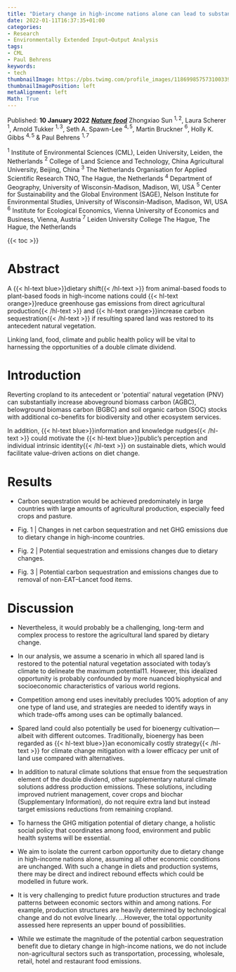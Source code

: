 ```yaml
---
title: "Dietary change in high-income nations alone can lead to substantial double climate dividend"
date: 2022-01-11T16:37:35+01:00
categories:
- Research
- Environmentally Extended Input–Output Analysis
tags:
- CML
- Paul Behrens
keywords:
- tech
thumbnailImage: https://pbs.twimg.com/profile_images/1186998575731003394/oqYAZvdk_400x400.jpg
thumbnailImagePosition: left
metaAlignment: left
Math: True
---
```

Published: **10 January 2022**
[***Nature food***](https://doi.org/10.1038/s43016-021-00431-5)
Zhongxiao Sun $^{1,2}$, Laura Scherer $^{1}$, Arnold Tukker $^{1,3}$, Seth A. Spawn-Lee $^{4,5}$, Martin Bruckner $^{6}$, Holly K. Gibbs $^{4,5}$ & Paul Behrens $^{1,7}$
<!--more-->
$^{1}$ Institute of Environmental Sciences (CML), Leiden University, Leiden, the Netherlands
$^{2}$ College of Land Science and Technology, China Agricultural University, Beijing, China
$^{3}$ The Netherlands Organisation for Applied Scientific Research TNO, The Hague, the Netherlands
$^{4}$ Department of Geography, University of Wisconsin-Madison, Madison, WI, USA
$^{5}$ Center for Sustainability and the Global Environment (SAGE), Nelson Institute for Environmental Studies, University of Wisconsin-Madison, Madison, WI, USA
$^{6}$ Institute for Ecological Economics, Vienna University of Economics and Business, Vienna, Austria
$^{7}$ Leiden University College The Hague, The Hague, the Netherlands

{{< toc >}}

# Abstract
A {{< hl-text blue>}}dietary shift{{< /hl-text >}} from animal-based foods to plant-based foods in high-income nations could {{< hl-text orange>}}reduce greenhouse gas emissions from direct agricultural production{{< /hl-text >}} and {{< hl-text orange>}}increase carbon sequestration{{< /hl-text >}} if resulting spared land was restored to its antecedent natural vegetation.

Linking land, food, climate and public health policy will be vital to harnessing the opportunities of a double climate dividend.

# Introduction

Reverting cropland to its antecedent or 'potential' natural vegetation (PNV) can substantially increase aboveground biomass carbon (AGBC), belowground biomass carbon (BGBC) and soil organic carbon (SOC) stocks with additional co-benefits for biodiversity and other ecosystem services.

In addition, {{< hl-text blue>}}information and knowledge nudges{{< /hl-text >}} could motivate the {{< hl-text blue>}}public’s perception and individual intrinsic identity{{< /hl-text >}} on sustainable diets, which would facilitate value-driven actions on diet change.

# Results

* Carbon sequestration would be achieved predominately in large countries with large amounts of agricultural production, especially feed crops and pasture.

* Fig. 1 | Changes in net carbon sequestration and net GHG emissions due to dietary change in high-income countries.
* Fig. 2 | Potential sequestration and emissions changes due to dietary changes.
* Fig. 3 | Potential carbon sequestration and emissions changes due to removal of non-EAT–Lancet food items.

# Discussion
* Nevertheless, it would probably be a challenging, long-term and complex process to restore the agricultural land spared by dietary change.
* In our analysis, we assume a scenario in which all spared land is restored to the potential natural vegetation associated with today’s climate to delineate the maximum potential11. However, this idealized opportunity is probably confounded by more nuanced biophysical and socioeconomic characteristics of various world regions.
* Competition among end uses inevitably precludes 100% adoption of any one type of land use, and strategies are needed to identify ways in which trade-offs among uses can be optimally balanced.
* Spared land could also potentially be used for bioenergy cultivation—albeit with different outcomes. Traditionally, bioenergy has been regarded as {{< hl-text blue>}}an economically costly strategy{{< /hl-text >}} for climate change mitigation with a lower efficacy per unit of land use compared with alternatives.
* In addition to natural climate solutions that ensue from the sequestration element of the double dividend, other supplementary natural climate solutions address production emissions. These solutions, including improved nutrient management, cover crops and biochar (Supplementary Information), do not require extra land but instead target emissions reductions from remaining cropland.
* To harness the GHG mitigation potential of dietary change, a holistic social policy that coordinates among food, environment and public health systems will be essential.
* We aim to isolate the current carbon opportunity due to dietary change in high-income nations alone, assuming all other economic conditions are unchanged. With such a change in diets and production systems, there may be direct and indirect rebound effects which could be modelled in future work.
* It is very challenging to predict future production structures and trade patterns between economic sectors within and among nations. For example, production structures are heavily determined by technological change and do not evolve linearly. ...However, the total opportunity assessed here represents an upper bound of possibilities.

* While we estimate the magnitude of the potential carbon sequestration benefit due to dietary change in high-income nations, we do not include non-agricultural sectors such as transportation, processing, wholesale, retail, hotel and restaurant food emissions.
